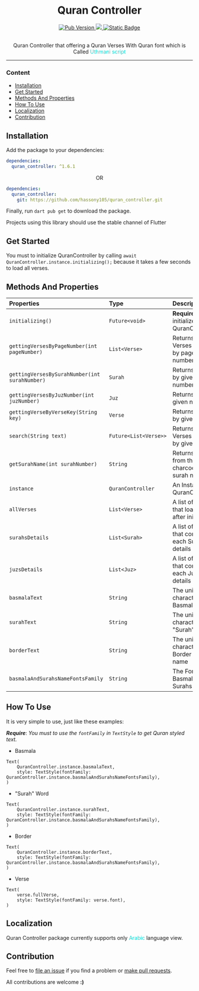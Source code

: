 <div align="center">
  <h1>Quran Controller</h1>
  <div>
    <a title="pub.dev" href="https://pub.dartlang.org/packages/quran_qontroller" >
        <img alt="Pub Version" src="https://img.shields.io/pub/v/quran_controller">
    </a>
    <a title="GitHub License" href="https://github.com/hassony105/quran_controller/blob/master/LICENSE">
      <img src="https://img.shields.io/github/license/hassony105/quran_controller?color=f12253" />
    </a>
    <a title="GitHub hassony105" href="https://github.com/hassony105">
      <img alt="Static Badge" src="https://img.shields.io/badge/hassony105-github-blue?link=https%3A%2F%2Fgithub.com%2Fhassony105%2Fquran_controller">
    </a>


  </div>
  <div>
  </div>
  <br/>
  <p>Quran Controller that offering a Quran Verses With Quran font which is Called <span style="color:#0fddd6">Uthmani script</span></p>


</div>


---

### Content

- [Installation](#installation)
- [Get Started](#get-started)
- [Methods And Properties](#methods-and-properties)
- [How To Use](#how-to-use)
- [Localization](#localization)
- [Contribution](#contribution)

## Installation

Add the package to your dependencies:

```yaml
dependencies:
  quran_controller: ^1.6.1
```

<p align="center">OR</p>

```yaml
dependencies:
  quran_controller:
    git: https://github.com/hassony105/quran_controller.git
```

Finally, run `dart pub get` to download the package.

Projects using this library should use the stable channel of Flutter

## Get Started
You must to initialize QuranController by calling `await QuranController.instance.initializing();` because it takes a few seconds to load all verses.

## Methods And Properties

| Properties                                    | Type                  | Description                                       |
|:----------------------------------------------|:----------------------|:--------------------------------------------------|
| `initializing()`                              | `Future<void>`        | **Required**. initialize QuranController          |
| `gettingVersesByPageNumber(int pageNumber)`   | `List<Verse>`         | Returns list of Verses filtered by page number    |
| `gettingVersesBySurahNumber(int surahNumber)` | `Surah`               | Returns Surah by given number                     |
| `gettingVersesByJuzNumber(int juzNumber)`     | `Juz`                 | Returns Juz by given number                       |
| `gettingVerseByVerseKey(String key)`          | `Verse`               | Returns Verse by given key                        |
| `search(String text)`                         | `Future<List<Verse>>` | Returns list of Verses filtered by given text     |
| `getSurahName(int surahNumber)`               | `String`              | Returns String from the charcode of surah name    |
| `instance`                                    | `QuranController`     | An Instance of QuranController                    |
| `allVerses`                                   | `List<Verse>`         | A list of Verses that loaded after initializing   |
| `surahsDetails`                               | `List<Surah>`         | A list of Surahs that contains each Surah details |
| `juzsDetails`                                 | `List<Juz>`           | A list of Juzs that contains each Juz details     |
| `basmalaText`                                 | `String`              | The unicode character of Basmala                  |
| `surahText`                                   | `String`              | The unicode character of "Surah" word             |
| `borderText`                                  | `String`              | The unicode character of Border of Surah name     |
| `basmalaAndSurahsNameFontsFamily`             | `String`              | The Font Family Basmala and Surahs names          |

## How To Use

It is very simple to use, just like these examples:

***Require***: *You must to use the `fontFamily` in `TextStyle` to get Quran styled text.*

- Basmala

```
Text(
    QuranController.instance.basmalaText,
    style: TextStyle(fontFamily: QuranController.instance.basmalaAndSurahsNameFontsFamily),
)

```

- "Surah" Word

```
Text(
    QuranController.instance.surahText,
    style: TextStyle(fontFamily: QuranController.instance.basmalaAndSurahsNameFontsFamily),
)

```

- Border

```
Text(
    QuranController.instance.borderText,
    style: TextStyle(fontFamily: QuranController.instance.basmalaAndSurahsNameFontsFamily),
)

```

- Verse

```
Text(
    verse.fullVerse,
    style: TextStyle(fontFamily: verse.font),
)

```

## Localization

Quran Controller package currently supports only <span style="color:#0fddd6">Arabic</span> language view.



## Contribution

Feel free to [file an issue](https://github.com/hassony105/quran_controller/issues/new) if you find a problem or [make pull requests](https://github.com/hassony105/quran_controller/pulls).

All contributions are welcome **:)**
